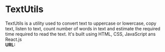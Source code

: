 # TextUtils
TextUtils is a utility used to convert text to uppercase or lowercase, copy text, listen to text, count number of words in text and estimate the required time required to read the text. It's built using HTML, CSS, JavaScript ans React.js <br>
<strong>URL:</strong>

